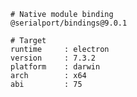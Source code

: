     # Native module binding
    @serialport/bindings@9.0.1
    
    # Target
    runtime     : electron 
    version     : 7.3.2
    platform    : darwin
    arch        : x64
    abi         : 75
